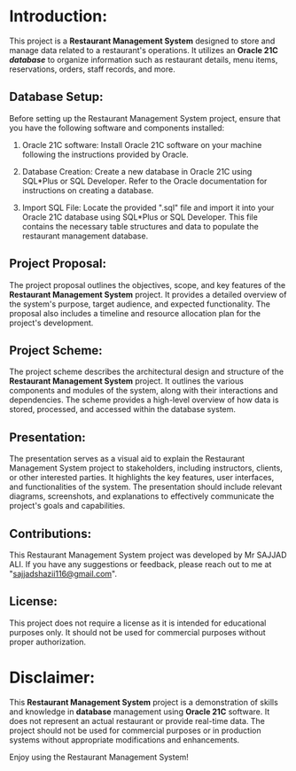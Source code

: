 # Introduction:
This project is a **Restaurant Management System** designed to store and manage data related to a restaurant's operations. It utilizes an **Oracle 21C** ***database*** to organize information such as restaurant details, menu items, reservations, orders, staff records, and more.

## Database Setup:
Before setting up the Restaurant Management System project, ensure that you have the following software and components installed:

1. Oracle 21C software: Install Oracle 21C software on your machine following the instructions provided by Oracle.

2. Database Creation: Create a new database in Oracle 21C using SQL*Plus or SQL Developer. Refer to the Oracle documentation for instructions on creating a database.

3. Import SQL File: Locate the provided ".sql" file and import it into your Oracle 21C database using SQL*Plus or SQL Developer. This file contains the necessary table structures and data to populate the restaurant management database.

## Project Proposal:
The project proposal outlines the objectives, scope, and key features of the **Restaurant Management System** project. It provides a detailed overview of the system's purpose, target audience, and expected functionality. The proposal also includes a timeline and resource allocation plan for the project's development.

## Project Scheme:
The project scheme describes the architectural design and structure of the **Restaurant Management System** project. It outlines the various components and modules of the system, along with their interactions and dependencies. The scheme provides a high-level overview of how data is stored, processed, and accessed within the database system.

## Presentation:
The presentation serves as a visual aid to explain the Restaurant Management System project to stakeholders, including instructors, clients, or other interested parties. It highlights the key features, user interfaces, and functionalities of the system. The presentation should include relevant diagrams, screenshots, and explanations to effectively communicate the project's goals and capabilities.

## Contributions:
This Restaurant Management System project was developed by Mr SAJJAD ALI. If you have any suggestions or feedback, please reach out to me at "sajjadshazii116@gmail.com".

## License:
This project does not require a license as it is intended for educational purposes only. It should not be used for commercial purposes without proper authorization.

# Disclaimer:
This **Restaurant Management System** project is a demonstration of skills and knowledge in **database** management using **Oracle 21C** software. It does not represent an actual restaurant or provide real-time data. The project should not be used for commercial purposes or in production systems without appropriate modifications and enhancements.

Enjoy using the Restaurant Management System!
